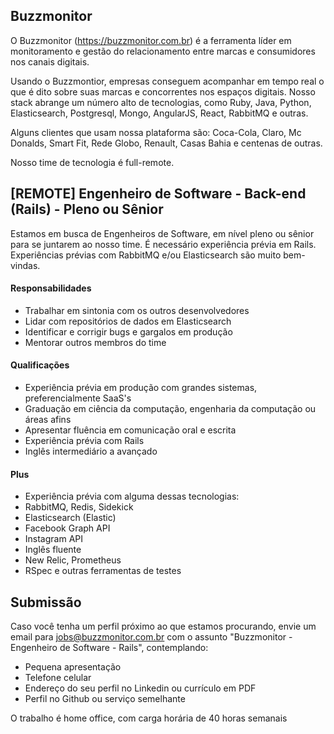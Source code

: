 ## Buzzmonitor

O Buzzmonitor (https://buzzmonitor.com.br) é a ferramenta líder em monitoramento e gestão do relacionamento entre marcas e consumidores nos canais digitais. 

Usando o Buzzmontior, empresas conseguem acompanhar em tempo real o que é dito sobre suas marcas e concorrentes nos espaços digitais. Nosso stack abrange um número alto de tecnologias, como Ruby, Java, Python, Elasticsearch, Postgresql, Mongo, AngularJS, React, RabbitMQ e outras.

Alguns clientes que usam nossa plataforma são: Coca-Cola, Claro, Mc Donalds, Smart Fit, Rede Globo, Renault, Casas Bahia e centenas de outras.

Nosso time de tecnologia é full-remote.

## [REMOTE] Engenheiro de Software - Back-end (Rails) - Pleno ou Sênior

Estamos em busca de Engenheiros de Software, em nível pleno ou sênior para se juntarem ao nosso time.  É necessário experiência prévia em Rails. Experiências prévias com RabbitMQ e/ou Elasticsearch são muito bem-vindas. 

#### Responsabilidades
* Trabalhar em sintonia com os outros desenvolvedores
* Lidar com repositórios de dados em Elasticsearch
* Identificar e corrigir bugs e gargalos em produção
* Mentorar outros membros do time 

#### Qualificações
* Experiência prévia em produção com grandes sistemas, preferencialmente SaaS's
* Graduação em ciência da computação, engenharia da computação ou áreas afins
* Apresentar fluência em comunicação oral e escrita
* Experiência prévia com Rails
* Inglês intermediário a avançado

#### Plus
* Experiência prévia com alguma dessas tecnologias:
* RabbitMQ, Redis, Sidekick
* Elasticsearch (Elastic)
* Facebook Graph API
* Instagram API
* Inglês fluente
* New Relic, Prometheus
* RSpec e outras ferramentas de testes

## Submissão
Caso você tenha um perfil próximo ao que estamos procurando, envie um email para jobs@buzzmonitor.com.br com o assunto "Buzzmonitor - Engenheiro de Software - Rails", contemplando:

* Pequena apresentação
* Telefone celular
* Endereço do seu perfil no Linkedin ou currículo em PDF
* Perfil no Github ou serviço semelhante

O trabalho é home office, com carga horária de 40 horas semanais
